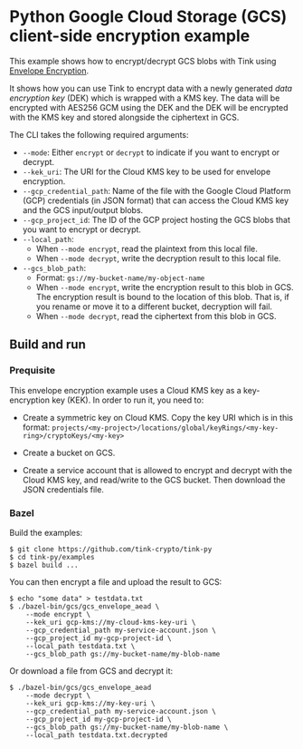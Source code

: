 # Python Google Cloud Storage (GCS) client-side encryption example

This example shows how to encrypt/decrypt GCS blobs with Tink using
[Envelope Encryption](https://cloud.google.com/kms/docs/envelope-encryption).

It shows how you can use Tink to encrypt data with a newly generated *data
encryption key* (DEK) which is wrapped with a KMS key. The data will be
encrypted with AES256 GCM using the DEK and the DEK will be encrypted with the
KMS key and stored alongside the ciphertext in GCS.

The CLI takes the following required arguments:

*   `--mode`: Either `encrypt` or `decrypt` to indicate if you want to encrypt
    or decrypt.
*   `--kek_uri`: The URI for the Cloud KMS key to be used for envelope encryption.
*   `--gcp_credential_path`: Name of the file with the Google Cloud Platform (GCP)
    credentials (in JSON format) that can access the Cloud KMS key and the GCS
    input/output blobs.
*   `--gcp_project_id`: The ID of the GCP project hosting the GCS blobs that you
    want to encrypt or decrypt.
*   `--local_path`:
    *   When `--mode encrypt`, read the plaintext from this local file.
    *   When `--mode decrypt`, write the decryption result to this local file.
*   `--gcs_blob_path`:
    *   Format: `gs://my-bucket-name/my-object-name`
    *   When `--mode encrypt`, write the encryption result to this blob in GCS.
        The encryption result is bound to the location of this blob. That is, if
        you rename or move it to a different bucket, decryption will fail.
    *   When `--mode decrypt`, read the ciphertext from this blob in GCS.

## Build and run

### Prequisite

This envelope encryption example uses a Cloud KMS key as a key-encryption key
(KEK). In order to run it, you need to:

*   Create a symmetric key on Cloud KMS. Copy the key URI which is in this
    format:
    `projects/<my-project>/locations/global/keyRings/<my-key-ring>/cryptoKeys/<my-key>`

*   Create a bucket on GCS.

*   Create a service account that is allowed to encrypt and decrypt with the
    Cloud KMS key, and read/write to the GCS bucket. Then download the JSON
    credentials file.

### Bazel

Build the examples:

```shell
$ git clone https://github.com/tink-crypto/tink-py
$ cd tink-py/examples
$ bazel build ...
```

You can then encrypt a file and upload the result to GCS:

```shell
$ echo "some data" > testdata.txt
$ ./bazel-bin/gcs/gcs_envelope_aead \
    --mode encrypt \
    --kek_uri gcp-kms://my-cloud-kms-key-uri \
    --gcp_credential_path my-service-account.json \
    --gcp_project_id my-gcp-project-id \
    --local_path testdata.txt \
    --gcs_blob_path gs://my-bucket-name/my-blob-name
```

Or download a file from GCS and decrypt it:

```shell
$ ./bazel-bin/gcs/gcs_envelope_aead
    --mode decrypt \
    --kek_uri gcp-kms://my-key-uri \
    --gcp_credential_path my-service-account.json \
    --gcp_project_id my-gcp-project-id \
    --gcs_blob_path gs://my-bucket-name/my-blob-name \
    --local_path testdata.txt.decrypted
```
